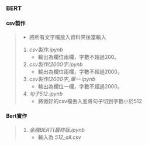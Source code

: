 ### BERT
#### csv製作
>* 將所有文字檔放入資料夾後當輸入
>1. *csv製作.ipynb*
>    * 輸出為欄位兩欄，字數不超過200。
>1. *csv製作(2000字.ipynb*
>    * 輸出為欄位兩欄，字數不超過2000。
>1. *csv製作(2000字_單一.ipynb*
>    * 輸出為欄位一欄，字數不超過2000。
>1. *句子512.ipynb*
>    * 將做好的csv檔丟入並將句子切到字數小於512
#### Bert實作
>1. *金融BERT(最終版.ipynb*
>    * 輸入為 *512_all.csv*
